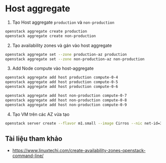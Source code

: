 # Host aggregate

1. Tạo Host aggregate `production` và `non-production` 
```sh
openstack aggregate create production
openstack aggregate create non-production
```
2. Tạo availability zones và gán vào host aggregate
```sh
openstack aggregate set --zone production-az production
openstack aggregate set --zone non-production-az non-production
```
3. Add Node compute vào host-aggregate
```sh
openstack aggregate add host production compute-0-4
openstack aggregate add host production compute-0-5
openstack aggregate add host production compute-0-6
```
```sh
openstack aggregate add host non-production compute-0-7
openstack aggregate add host non-production compute-0-8
openstack aggregate add host non-production compute-0-9
```
4. Tạo VM trên các AZ vừa tạo
```sh
openstack server create --flavor m1.small --image Cirros --nic net-id=37b9ab9a-f198-4db1-a5d6-5789b05bfb4c --security-group f8dda7c3-f7c3-423b-923a-2b21fe0bbf3c --key-name mykey --availability-zone production-az vm-1
```
## Tài liệu tham khảo
- https://www.linuxtechi.com/create-availability-zones-openstack-command-line/
